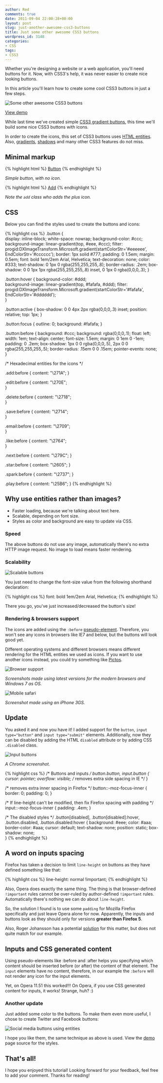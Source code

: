 ```yaml
---
author: Red
comments: true
date: 2011-09-04 22:00:28+00:00
layout: post
slug: just-another-awesome-css3-buttons
title: Just some other awesome CSS3 buttons
wordpress_id: 3148
categories:
- CSS
tags:
- CSS3
---
```


Whether you're designing a website or a web application, you'll need buttons for it. Now, with CSS3's help, it was never easier to create nice looking buttons.

In this article you'll learn how to create some cool CSS3 buttons in just a few steps.

![Some other awesome CSS3 buttons](http://www.red-team-design.com/wp-content/uploads/2011/09/css3-buttons.png)

<!-- more -->

[View demo](http://www.red-team-design.com/wp-content/uploads/2011/09/awesome-css3-buttons.html)

While last time we've created simple [CSS3 gradient buttons](http://www.red-team-design.com/cross-browser-css-gradient-buttons), this time we'll build some nice CSS3 buttons with icons.

In order to create the icons, this set of CSS3 buttons uses [HTML entities](http://en.wikipedia.org/wiki/Html_entity). Also, [gradients](http://www.red-team-design.com/css-gradients-quick-tutorial), [shadows](http://www.red-team-design.com/how-to-create-slick-effects-with-css3-box-shadow) and many other CSS3 features do not miss.

## Minimal markup

{% highlight html %}
<a href="" class="button">Button</a>
{% endhighlight %}

_Simple button, with no icon._

{% highlight html %}
<a href="" class="button add">Add</a>
{% endhighlight %}

_Note the `add` class who adds the plus icon._

## CSS

Below you can find the styles used to create the buttons and icons:

{% highlight css %}
.button {        
    display: inline-block;
    white-space: nowrap;
    background-color: #ccc;
    background-image: linear-gradient(top, #eee, #ccc);
    filter: progid:DXImageTransform.Microsoft.gradient(startColorStr='#eeeeee', EndColorStr='#cccccc');
    border: 1px solid #777;
    padding: 0 1.5em;
    margin: 0.5em;
    font: bold 1em/2em Arial, Helvetica;
    text-decoration: none;
    color: #333;
    text-shadow: 0 1px 0 rgba(255,255,255,.8);
    border-radius: .2em;
    box-shadow: 0 0 1px 1px rgba(255,255,255,.8) inset, 0 1px 0 rgba(0,0,0,.3);
}

.button:hover {
    background-color: #ddd;        
    background-image: linear-gradient(top, #fafafa, #ddd);
    filter: progid:DXImageTransform.Microsoft.gradient(startColorStr='#fafafa', EndColorStr='#dddddd');        
}

.button:active {
    box-shadow: 0 0 4px 2px rgba(0,0,0,.3) inset;
    position: relative;
    top: 1px;
}

.button:focus {
    outline: 0;
    background: #fafafa;
}    

.button:before {
    background: #ccc;
    background: rgba(0,0,0,.1);
    float: left;        
    width: 1em;
    text-align: center;
    font-size: 1.5em;
    margin: 0 1em 0 -1em;
    padding: 0 .2em;
    box-shadow: 1px 0 0 rgba(0,0,0,.5), 2px 0 0 rgba(255,255,255,.5);
    border-radius: .15em 0 0 .15em;
    pointer-events: none;        
}

/* Hexadecimal entities for the icons */

.add:before {
    content: "\271A";
}

.edit:before {
    content: "\270E";        
}

.delete:before {
    content: "\2718";        
}

.save:before {
    content: "\2714";        
}

.email:before {
    content: "\2709";        
}

.like:before {
    content: "\2764";        
}

.next:before {
    content: "\279C";
}

.star:before {
    content: "\2605";
}

.spark:before {
    content: "\2737";
}

.play:before {
    content: "\25B6";
}
{% endhighlight %}

## Why use entities rather than images?

  * Faster loading, because we're talking about text here.	
  * Scalable, depending on font size.        
  * Styles as color and background are easy to update via CSS.

### Speed

The above buttons do not use any image, automatically there's no extra HTTP image request. No image to load means faster rendering. 

### Scalability

![Scalable buttons ](http://www.red-team-design.com/wp-content/uploads/2011/09/css3-buttons-scalability.png)

You just need to change the font-size value from the following shorthand declaration:

{% highlight css %}
font: bold 1em/2em Arial, Helvetica;
{% endhighlight %}

There you go, you've just increased/decreased the button's size!

### Rendering & browsers support

The icons are added using the `:before` [pseudo-element](http://www.red-team-design.com/before-after-pseudo-elements). Therefore, you won't see any icons in browsers like IE7 and below, but the buttons will look good yet.

Different operating systems and different browsers means different rendering for the HTML entities we used as icons. If you want to use another icons instead, you could try something like [Pictos](http://pictos.drewwilson.com/).

![Browser support](http://www.red-team-design.com/wp-content/uploads/2011/09/css3-buttons-across-browsers.png)

_Screenshots made using latest versions for the modern browsers and Windows 7 as OS._

![Mobile safari](http://www.red-team-design.com/wp-content/uploads/2011/09/mobile-safari.png)

_Screenshot made using an iPhone 3GS._

## Update

You asked it and now you have it! I added support for the `button`, `input type="button"` and `input type="submit"` elements. Additionally, now they can be disabled by adding the HTML `disabled` attribute or by adding CSS `.disabled` class.

![Input buttons](http://www.red-team-design.com/wp-content/uploads/2011/09/css3-buttons-inputs.png)

_A Chrome screenshot._

{% highlight css %}
/* Buttons and inputs */
button.button, 
input.button { 
    cursor: pointer;
    overflow: visible; /* removes extra side spacing in IE */
}

/* removes extra inner spacing in Firefox */
button::-moz-focus-inner {
  border: 0;
  padding: 0;
}

/* If line-height can't be modified, then fix Firefox spacing with padding */
 input::-moz-focus-inner {
  padding: .4em;
}

/* The disabled styles */
.button[disabled], 
.button[disabled]:hover, 
.button.disabled, 
.button.disabled:hover {
    background: #eee;
    color: #aaa;
    border-color: #aaa;
    cursor: default;
    text-shadow: none;
    position: static;
    box-shadow: none;       
}
{% endhighlight %}

## A word on inputs spacing

Firefox has taken a decision to limit `line-height` on buttons as they have defined something like that:

{% highlight css %}
line-height: normal !important;
{% endhighlight %}

Also, Opera does exactly the same thing. The thing is that browser-defined `!important` rules cannot be over-ruled by author-defined `!important` rules. Automatically there's nothing we can do about `line-height`. 

So, the solution I found is to use some `padding` for Mozilla Firefox specifically and just leave Opera alone for now. Apparently, the inputs and buttons look as they should only for versions **greater than Firefox 5**. 

Also, Roger Johansson has a potential [solution](http://www.456bereastreet.com/archive/201108/line-height_in_input_fields/) for this matter, but does not quite match for our example.

## Inputs and CSS generated content

Using pseudo-elements like :before and :after helps you specifying which content should be inserted before (or after) the content of that element. The `input` elements have no content, therefore, in our example the `:before` will not render any icon for the input elements.

Yet, on Opera 11.51 this worked!!! On Opera, if you use CSS generated content for inputs, it works! Strange, huh? :)

### Another update

Just added some color to the buttons. To make them even more useful, I chose to create Twitter and Facebook buttons:

![Social media buttons using entities](http://www.red-team-design.com/wp-content/uploads/2011/09/css3-social-media-buttons.png)

I hope you like them, the same technique as above is used. View the [demo](http://www.red-team-design.com/wp-content/uploads/2011/09/awesome-css3-buttons.html) page source for the styles.

## That's all!

I hope you enjoyed this tutorial! Looking forward for your feedback, feel free to add your comment. Thanks for reading!